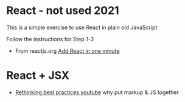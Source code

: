 # React  - not used 2021

This is a simple exercise to use React in plain old JavaScript 

Follow the instructions for Step 1-3

* From reactjs.org [Add React in one minute](https://reactjs.org/docs/add-react-to-a-website.html)

# React + JSX

* [Rethinking best practices youtube](https://www.youtube.com/watch?v=x7cQ3mrcKaY)   why put markup & JS together

